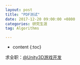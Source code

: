 ```yaml
---
layout: post
title: "PDF测试"
date: 2017-12-20 09:00:00 +0800
categories: 研究生涯
tag: Algorithms

---
```

* content
{:toc}


求全职：[@Unity3D游戏开发](/niming-resume/niming_unity_resume.pdf)
